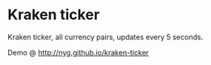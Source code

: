 Kraken ticker
=============

Kraken ticker, all currency pairs, updates every 5 seconds.

Demo @ http://nyg.github.io/kraken-ticker